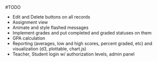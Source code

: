 #TODO

* Edit and Delete buttons on all records
* Assignment view
* Animate and style flashed messages
* Implement grades and put completed and graded statuses on them
* GPA calculation
* Reporting (averages, low and high scores, percent graded, etc) and
  visualization (d3, plottable, chart.js)
* Teacher, Student login w/ authorization levels, admin panel
 
